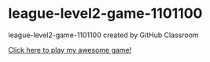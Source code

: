 # league-level2-game-1101100
league-level2-game-1101100 created by GitHub Classroom

<a href="https://github.com/League-level2-student/league-level2-game-1101100/blob/master/Game.jar?raw=true">Click here to play my awesome game!</a>
